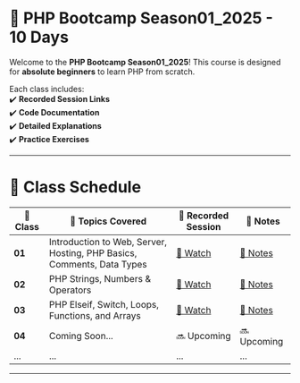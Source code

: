 
# 🚀 PHP Bootcamp Season01_2025 - 10 Days

Welcome to the **PHP Bootcamp Season01_2025**! This course is designed for **absolute beginners** to learn PHP from scratch.  

Each class includes:  
✔️ **Recorded Session Links**  
✔️ **Code Documentation**  
✔️ **Detailed Explanations**  
✔️ **Practice Exercises**  


---

<h1>📅 Class Schedule</h1>

<table>
  <thead>
    <tr>
      <th>📅 Class</th>
      <th>📜 Topics Covered</th>
      <th>🎥 Recorded Session</th>
      <th>📄 Notes</th>
    </tr>
  </thead>
  <tbody>
    <tr>
      <td><strong>01</strong></td>
      <td>Introduction to Web, Server, Hosting, PHP Basics, Comments, Data Types</td>
      <td><a href="https://youtu.be/wNGJGAAzCyE" class="btn-watch">🎥 Watch</a></td>
      <td><a href="class01/readme.md" class="btn-notes">📄 Notes</a></td>
    </tr>
    <tr>
      <td><strong>02</strong></td>
      <td>PHP Strings, Numbers & Operators</td>
      <td><a href="https://youtu.be/nTm2q70eEao" class="btn-watch">🎥 Watch</a></td>
      <td><a href="class02/readme.md" class="btn-notes">📄 Notes</a></td>
    </tr>
    <tr>
      <td><strong>03</strong></td>
      <td>PHP Elseif, Switch, Loops, Functions, and Arrays</td>
      <td><a href="https://www.youtube.com/watch?v=OnL8zTwvSkQ" class="btn-watch">🎥 Watch</a></td>
      <td><a href="class03/readme.md" class="btn-notes">📄 Notes</a></td>
    </tr>
    <tr>
      <td><strong>04</strong></td>
      <td class="coming-soon">Coming Soon...</td>
      <td class="coming-soon">🔜 Upcoming</td>
      <td class="coming-soon">🔜 Upcoming</td>
    </tr>
    <tr>
      <td>...</td>
      <td>...</td>
      <td>...</td>
      <td>...</td>
    </tr>
  </tbody>
</table>

---